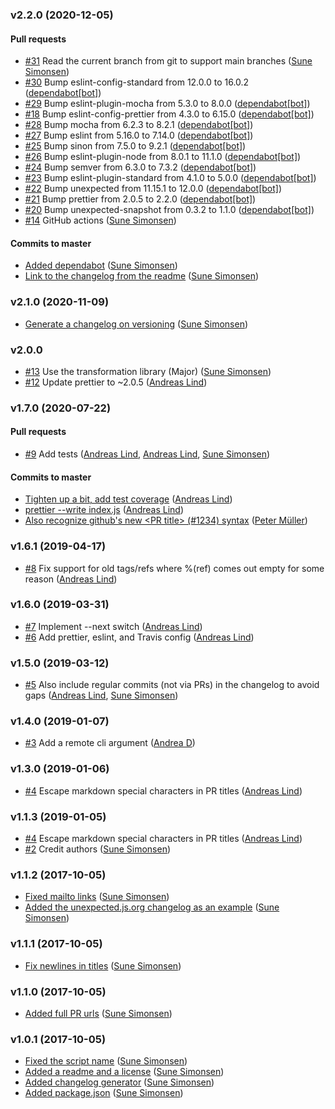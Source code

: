 ### v2.2.0 (2020-12-05)

#### Pull requests

- [#31](https://github.com/sunesimonsen/offline-github-changelog/pull/31) Read the current branch from git to support main branches ([Sune Simonsen](mailto:sune@we-knowhow.dk))
- [#30](https://github.com/sunesimonsen/offline-github-changelog/pull/30) Bump eslint-config-standard from 12.0.0 to 16.0.2 ([dependabot[bot]](mailto:49699333+dependabot[bot]@users.noreply.github.com))
- [#29](https://github.com/sunesimonsen/offline-github-changelog/pull/29) Bump eslint-plugin-mocha from 5.3.0 to 8.0.0 ([dependabot[bot]](mailto:49699333+dependabot[bot]@users.noreply.github.com))
- [#18](https://github.com/sunesimonsen/offline-github-changelog/pull/18) Bump eslint-config-prettier from 4.3.0 to 6.15.0 ([dependabot[bot]](mailto:49699333+dependabot[bot]@users.noreply.github.com))
- [#28](https://github.com/sunesimonsen/offline-github-changelog/pull/28) Bump mocha from 6.2.3 to 8.2.1 ([dependabot[bot]](mailto:49699333+dependabot[bot]@users.noreply.github.com))
- [#27](https://github.com/sunesimonsen/offline-github-changelog/pull/27) Bump eslint from 5.16.0 to 7.14.0 ([dependabot[bot]](mailto:49699333+dependabot[bot]@users.noreply.github.com))
- [#25](https://github.com/sunesimonsen/offline-github-changelog/pull/25) Bump sinon from 7.5.0 to 9.2.1 ([dependabot[bot]](mailto:49699333+dependabot[bot]@users.noreply.github.com))
- [#26](https://github.com/sunesimonsen/offline-github-changelog/pull/26) Bump eslint-plugin-node from 8.0.1 to 11.1.0 ([dependabot[bot]](mailto:49699333+dependabot[bot]@users.noreply.github.com))
- [#24](https://github.com/sunesimonsen/offline-github-changelog/pull/24) Bump semver from 6.3.0 to 7.3.2 ([dependabot[bot]](mailto:49699333+dependabot[bot]@users.noreply.github.com))
- [#23](https://github.com/sunesimonsen/offline-github-changelog/pull/23) Bump eslint-plugin-standard from 4.1.0 to 5.0.0 ([dependabot[bot]](mailto:49699333+dependabot[bot]@users.noreply.github.com))
- [#22](https://github.com/sunesimonsen/offline-github-changelog/pull/22) Bump unexpected from 11.15.1 to 12.0.0 ([dependabot[bot]](mailto:49699333+dependabot[bot]@users.noreply.github.com))
- [#21](https://github.com/sunesimonsen/offline-github-changelog/pull/21) Bump prettier from 2.0.5 to 2.2.0 ([dependabot[bot]](mailto:49699333+dependabot[bot]@users.noreply.github.com))
- [#20](https://github.com/sunesimonsen/offline-github-changelog/pull/20) Bump unexpected-snapshot from 0.3.2 to 1.1.0 ([dependabot[bot]](mailto:49699333+dependabot[bot]@users.noreply.github.com))
- [#14](https://github.com/sunesimonsen/offline-github-changelog/pull/14) GitHub actions ([Sune Simonsen](mailto:sune@we-knowhow.dk))

#### Commits to master

- [Added dependabot](https://github.com/sunesimonsen/offline-github-changelog/commit/27004ebc65444b3a554d948fa5a2749aab16f523) ([Sune Simonsen](mailto:sune@we-knowhow.dk))
- [Link to the changelog from the readme](https://github.com/sunesimonsen/offline-github-changelog/commit/135264db94c4330d2dd404c99b306725c4a79569) ([Sune Simonsen](mailto:sune@we-knowhow.dk))

### v2.1.0 (2020-11-09)

- [Generate a changelog on versioning](https://github.com/sunesimonsen/offline-github-changelog/commit/837512824b5b07403116ea448eeef8018fdcd399) ([Sune Simonsen](mailto:sune@we-knowhow.dk))

### v2.0.0

- [#13](https://github.com/sunesimonsen/offline-github-changelog/pull/13) Use the transformation library \(Major\) ([Sune Simonsen](mailto:sune@we-knowhow.dk))
- [#12](https://github.com/sunesimonsen/offline-github-changelog/pull/12) Update prettier to ~2.0.5 ([Andreas Lind](mailto:andreaslindpetersen@gmail.com))

### v1.7.0 (2020-07-22)

#### Pull requests

- [#9](https://github.com/sunesimonsen/offline-github-changelog/pull/9) Add tests ([Andreas Lind](mailto:andreas.lind@peakon.com), [Andreas Lind](mailto:andreaslindpetersen@gmail.com), [Sune Simonsen](mailto:sune@we-knowhow.dk))

#### Commits to master

- [Tighten up a bit, add test coverage](https://github.com/sunesimonsen/offline-github-changelog/commit/daa9eecceaee254eeda99bc878466043b0ddff7e) ([Andreas Lind](mailto:andreaslindpetersen@gmail.com))
- [prettier --write index.js](https://github.com/sunesimonsen/offline-github-changelog/commit/016a4274677b63a8fcf687be1fa8aabe91cabf26) ([Andreas Lind](mailto:andreaslindpetersen@gmail.com))
- [Also recognize github's new &lt;PR title&gt; \(\#1234\) syntax](https://github.com/sunesimonsen/offline-github-changelog/commit/51512c0a606ec8968c97fca1449f325cf10b6e07) ([Peter Müller](mailto:munter@fumle.dk))

### v1.6.1 (2019-04-17)

- [#8](https://github.com/sunesimonsen/offline-github-changelog/pull/8) Fix support for old tags\/refs where %\(ref\) comes out empty for some reason ([Andreas Lind](mailto:andreaslindpetersen@gmail.com))

### v1.6.0 (2019-03-31)

- [#7](https://github.com/sunesimonsen/offline-github-changelog/pull/7) Implement --next switch ([Andreas Lind](mailto:andreaslindpetersen@gmail.com))
- [#6](https://github.com/sunesimonsen/offline-github-changelog/pull/6) Add prettier, eslint, and Travis config ([Andreas Lind](mailto:andreaslindpetersen@gmail.com))

### v1.5.0 (2019-03-12)

- [#5](https://github.com/sunesimonsen/offline-github-changelog/pull/5) Also include regular commits \(not via PRs\) in the changelog to avoid gaps ([Andreas Lind](mailto:andreaslindpetersen@gmail.com), [Sune Simonsen](mailto:sune@we-knowhow.dk))

### v1.4.0 (2019-01-07)

- [#3](https://github.com/sunesimonsen/offline-github-changelog/pull/3) Add a remote cli argument ([Andrea D](mailto:nkjoep@gmail.com))

### v1.3.0 (2019-01-06)

- [#4](https://github.com/sunesimonsen/offline-github-changelog/pull/4) Escape markdown special characters in PR titles ([Andreas Lind](mailto:andreaslindpetersen@gmail.com))

### v1.1.3 (2019-01-05)

- [#4](https://github.com/sunesimonsen/offline-github-changelog/pull/4) Escape markdown special characters in PR titles ([Andreas Lind](mailto:andreaslindpetersen@gmail.com))
- [#2](https://github.com/sunesimonsen/offline-github-changelog/pull/2) Credit authors ([Sune Simonsen](mailto:sune@we-knowhow.dk))

### v1.1.2 (2017-10-05)

- [Fixed mailto links](https://github.com/sunesimonsen/offline-github-changelog/commit/8012dbdf6f873a8c825264c062b6141d8b2f2490) ([Sune Simonsen](mailto:sune@we-knowhow.dk))
- [Added the unexpected.js.org changelog as an example](https://github.com/sunesimonsen/offline-github-changelog/commit/56f5aa60d7e6627b77d68ca851faf4abdb41be1b) ([Sune Simonsen](mailto:sune@we-knowhow.dk))

### v1.1.1 (2017-10-05)

- [Fix newlines in titles](https://github.com/sunesimonsen/offline-github-changelog/commit/08ff6fe4253b8deb06d9ec631e5ff98dc0bcb143) ([Sune Simonsen](mailto:sune@we-knowhow.dk))

### v1.1.0 (2017-10-05)

- [Added full PR urls](https://github.com/sunesimonsen/offline-github-changelog/commit/7a8de449dadb62571bfb82192511b0a9f9890008) ([Sune Simonsen](mailto:sune@we-knowhow.dk))

### v1.0.1 (2017-10-05)

- [Fixed the script name](https://github.com/sunesimonsen/offline-github-changelog/commit/c3c53dbe11c0c0682939821daf33b34453958242) ([Sune Simonsen](mailto:sune@we-knowhow.dk))
- [Added a readme and a license](https://github.com/sunesimonsen/offline-github-changelog/commit/4bb297d8d2a85fd363f5217444f3a424b4f685b0) ([Sune Simonsen](mailto:sune@we-knowhow.dk))
- [Added changelog generator](https://github.com/sunesimonsen/offline-github-changelog/commit/fd8508e573f2aaf1834bcc3784d0cacaf94acdda) ([Sune Simonsen](mailto:sune@we-knowhow.dk))
- [Added package.json](https://github.com/sunesimonsen/offline-github-changelog/commit/11fec96aeb5d53a78ca9d5f8be24dd99607c7c35) ([Sune Simonsen](mailto:sune@we-knowhow.dk))
